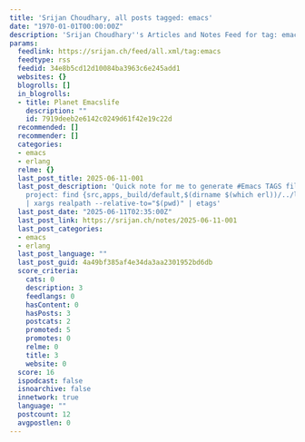 ```yaml
---
title: 'Srijan Choudhary, all posts tagged: emacs'
date: "1970-01-01T00:00:00Z"
description: 'Srijan Choudhary''s Articles and Notes Feed for tag: emacs'
params:
  feedlink: https://srijan.ch/feed/all.xml/tag:emacs
  feedtype: rss
  feedid: 34e8b5cd12d10084ba3963c6e245add1
  websites: {}
  blogrolls: []
  in_blogrolls:
  - title: Planet Emacslife
    description: ""
    id: 7919deeb2e6142c0249d61f42e19c22d
  recommended: []
  recommender: []
  categories:
  - emacs
  - erlang
  relme: {}
  last_post_title: 2025-06-11-001
  last_post_description: 'Quick note for me to generate #Emacs TAGS file for an #Erlang
    project: find {src,apps,_build/default,$(dirname $(which erl))/../lib} -name "*.[he]rl"
    | xargs realpath --relative-to="$(pwd)" | etags'
  last_post_date: "2025-06-11T02:35:00Z"
  last_post_link: https://srijan.ch/notes/2025-06-11-001
  last_post_categories:
  - emacs
  - erlang
  last_post_language: ""
  last_post_guid: 4a49bf385af4e34da3aa2301952bd6db
  score_criteria:
    cats: 0
    description: 3
    feedlangs: 0
    hasContent: 0
    hasPosts: 3
    postcats: 2
    promoted: 5
    promotes: 0
    relme: 0
    title: 3
    website: 0
  score: 16
  ispodcast: false
  isnoarchive: false
  innetwork: true
  language: ""
  postcount: 12
  avgpostlen: 0
---
```

